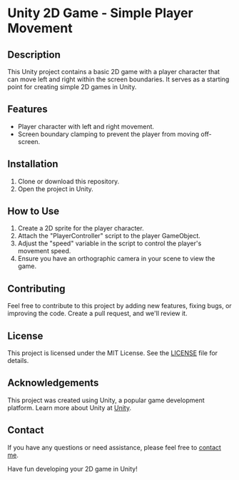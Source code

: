 # Unity 2D Game - Simple Player Movement

## Description
This Unity project contains a basic 2D game with a player character that can move left and right within the screen boundaries. It serves as a starting point for creating simple 2D games in Unity.

## Features
- Player character with left and right movement.
- Screen boundary clamping to prevent the player from moving off-screen.

## Installation
1. Clone or download this repository.
2. Open the project in Unity.

## How to Use
1. Create a 2D sprite for the player character.
2. Attach the "PlayerController" script to the player GameObject.
3. Adjust the "speed" variable in the script to control the player's movement speed.
4. Ensure you have an orthographic camera in your scene to view the game.

## Contributing
Feel free to contribute to this project by adding new features, fixing bugs, or improving the code. Create a pull request, and we'll review it.

## License
This project is licensed under the MIT License. See the [LICENSE](LICENSE) file for details.

## Acknowledgements
This project was created using Unity, a popular game development platform. Learn more about Unity at [Unity](https://unity.com/).

## Contact
If you have any questions or need assistance, please feel free to [contact me](mailto:your@email.com).

Have fun developing your 2D game in Unity!

